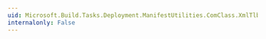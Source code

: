 ```yaml
---
uid: Microsoft.Build.Tasks.Deployment.ManifestUtilities.ComClass.XmlTlbId
internalonly: False
---
```


